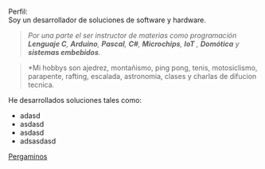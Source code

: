 Perfil:  
Soy un desarrollador de soluciones de software y hardware.

  >*Por una parte el ser instructor de materias como programación **Lenguaje C**, **Arduino**, **Pascal**, **C#**, **Microchips**, **IoT** , **Domótica** y **sistemas embebidos**.*

 >*Mi hobbys son ajedrez, montañismo, ping pong, tenis, motosiclismo, parapente, rafting, escalada, astronomia, clases y charlas de difucion tecnica.

He desarrollados soluciones tales como:

- adasd
- asdasd
- asdasd
- adsasdasd


[Pergaminos](https://drive.google.com/drive/folders/1Nla8_eYAxM96T-W4cR5ifOVbdbFjsllW?usp=sharing)

